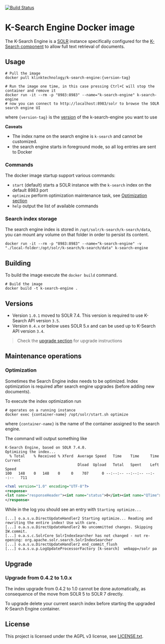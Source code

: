 [![Build Status](https://travis-ci.com/k-box/k-search-engine.svg?branch=master)](https://travis-ci.com/k-box/k-search-engine)

# K-Search Engine Docker image

The K-Search Engine is a [SOLR](https://lucene.apache.org/solr/) instance specifically configured for the [K-Search component](https://github.com/k-box/k-search) to allow full text retrieval of documents.

## Usage

```
# Pull the image
docker pull klinktechnology/k-search-engine:{version-tag}

# Run the image one time, in this case pressing Ctrl+C will stop the container and remove it
docker run -it --rm -p "8983:8983" --name="k-search-engine" k-search-engine
# now you can connect to http://localhost:8983/solr to browse the SOLR search engine UI
```

where `{version-tag}` is the [version](#versions) of the k-search-engine you want to use

**Caveats**

- The index name on the search engine is `k-search` and cannot be customized.
- the search engine starts in foreground mode, so all log entries are sent to Docker

### Commands

The docker image startup support various commands:

- `start` (default) starts a SOLR instance with the `k-search` index on the default 8983 port
- `optimize` perform optimization maintenance task, see [Optimization section](#optimization)
- `help` output the list of available commands

### Search index storage

The search engine index is stored in `/opt/solr/k-search/k-search/data`, you can mount any volume 
on that folder in order to persist its content.

```
docker run -it --rm -p "8983:8983" --name="k-search-engine" -v "./local-folder:/opt/solr/k-search/k-search/data" k-search-engine
```

## Building

To build the image execute the `docker build` command.

```
# Build the image
docker build -t k-search-engine .
```

## Versions

- Version `1.0.1` moved to SOLR 7.4. This version is required to use K-Search API version `3.5`.
- Version `0.4.x` or below uses SOLR 5.x and can be used up to K-Search API version `3.4`.

> Check the [upgrade section](#upgrade) for upgrade instructions

## Maintenance operations

### Optimization

Sometimes the Search Engine index needs to be optimized. Index optimization is required after 
search engine upgrades (before adding new documents).

To execute the index optimization run

```
# operates on a running instance
docker exec {container-name} /opt/solr/start.sh optimize
```

where `{container-name}` is the name of the container assigned to the search engine.

The command will output something like

```
K-Search Engine, based on SOLR 7.4.0.
Optimizing the index...
  % Total    % Received % Xferd  Average Speed   Time    Time     Time  Current
                                 Dload  Upload   Total   Spent    Left  Speed
100   148    0   148    0     0    707      0 --:--:-- --:--:-- --:--:--   711
```
```xml
<?xml version="1.0" encoding="UTF-8"?>
<response>
<lst name="responseHeader"><int name="status">0</int><int name="QTime">52</int></lst>
</response>
```

While in the log you should see an entry with `Starting optimize...`

```
[...] o.a.s.u.DirectUpdateHandler2 Starting optimize... Reading and rewriting the entire index! Use with care.
[...] o.a.s.u.DirectUpdateHandler2 No uncommitted changes. Skipping IW.commit.
[...] o.a.s.c.SolrCore SolrIndexSearcher has not changed - not re-opening: org.apache.solr.search.SolrIndexSearcher
[...] o.a.s.u.DirectUpdateHandler2 end_commit_flush
[...] o.a.s.u.p.LogUpdateProcessorFactory [k-search]  webapp=/solr pa
```

## Upgrade

### Upgrade from 0.4.2 to 1.0.x

The index upgrade from 0.4.2 to 1.0 cannot be done automatically, as consequence of the move from SOLR 5 to SOLR 7 directly.

To upgrade delete your current search index before starting the upgraded K-Search Engine container.

## License

This project is licensed under the AGPL v3 license, see [LICENSE.txt](./LICENSE.txt).
